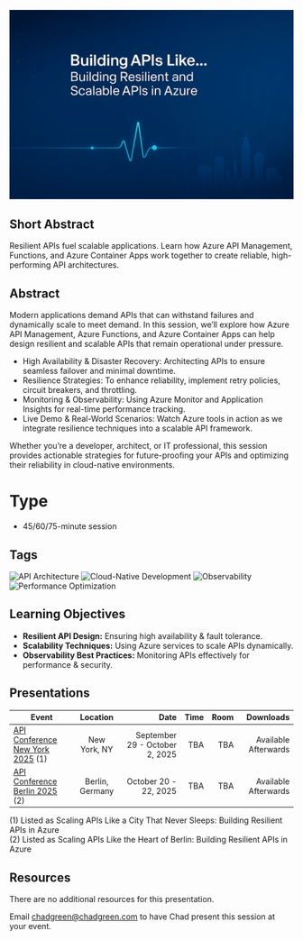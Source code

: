![Building Resilient and Scalable APIs in Azure](Thumbnail.jpg)

## Short Abstract
Resilient APIs fuel scalable applications. Learn how Azure API Management, Functions, and Azure Container Apps work together to create reliable, high-performing API architectures.

## Abstract
Modern applications demand APIs that can withstand failures and dynamically scale to meet demand. In this session, we’ll explore how Azure API Management, Azure Functions, and Azure Container Apps can help design resilient and scalable APIs that remain operational under pressure.

- High Availability & Disaster Recovery: Architecting APIs to ensure seamless failover and minimal downtime.
- Resilience Strategies: To enhance reliability, implement retry policies, circuit breakers, and throttling.
- Monitoring & Observability: Using Azure Monitor and Application Insights for real-time performance tracking.
- Live Demo & Real-World Scenarios: Watch Azure tools in action as we integrate resilience techniques into a scalable API framework.

Whether you’re a developer, architect, or IT professional, this session provides actionable strategies for future-proofing your APIs and optimizing their reliability in cloud-native environments.

# Type
- 45/60/75-minute session

## Tags
![API Architecture](https://img.shields.io/badge/Tag-APIArchitecture-blue) ![Cloud-Native Development](https://img.shields.io/badge/Tag-CloudNativeDevelopment-blue) ![Observability](https://img.shields.io/badge/Tag-Observability-blue) ![Performance Optimization](https://img.shields.io/badge/Tag-PerformanceOptimization-blue)

## Learning Objectives
- **Resilient API Design:** Ensuring high availability & fault tolerance.
- **Scalability Techniques:** Using Azure services to scale APIs dynamically.
- **Observability Best Practices:** Monitoring APIs effectively for performance & security.

## Presentations

| Event | Location | Date | Time | Room | Downloads |
|-------|:--------:|-----:|-----:|-----:|----------:|
| [API Conference New York 2025](https://apiconference.net/new-york/)  (1) | New York, NY | September 29 - October 2, 2025 | TBA | TBA | Available Afterwards |
| [API Conference Berlin 2025](https://apiconference.net/berlin/) (2) | Berlin, Germany | October 20 - 22, 2025 | TBA | TBA | Available Afterwards |

(1) Listed as Scaling APIs Like a City That Never Sleeps: Building Resilient APIs in Azure  
(2) Listed as Scaling APIs Like the Heart of Berlin: Building Resilient APIs in Azure

## Resources

There are no additional resources for this presentation.

Email [chadgreen@chadgreen.com](mailto:chadgreen@chadgreen.com?subject=Presentation%20Request:%20Presentation%20Title) to have Chad present this session at your event.